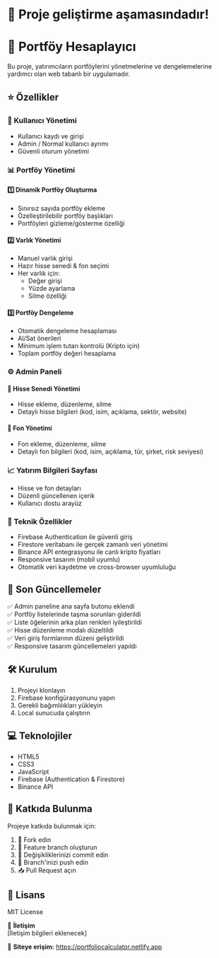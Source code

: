 # 🚧 Proje geliştirme aşamasındadır!

# 💼 Portföy Hesaplayıcı  

Bu proje, yatırımcıların portföylerini yönetmelerine ve dengelemelerine yardımcı olan web tabanlı bir uygulamadır.  

## ⭐ Özellikler  

### 🔑 Kullanıcı Yönetimi  
- Kullanıcı kaydı ve girişi  
- Admin / Normal kullanıcı ayrımı  
- Güvenli oturum yönetimi  

### 📊 Portföy Yönetimi  

#### 1️⃣ Dinamik Portföy Oluşturma  
- Sınırsız sayıda portföy ekleme  
- Özelleştirilebilir portföy başlıkları  
- Portföyleri gizleme/gösterme özelliği  

#### 2️⃣ Varlık Yönetimi  
- Manuel varlık girişi  
- Hazır hisse senedi & fon seçimi  
- Her varlık için:  
  - Değer girişi  
  - Yüzde ayarlama  
  - Silme özelliği  

#### 3️⃣ Portföy Dengeleme  
- Otomatik dengeleme hesaplaması  
- Al/Sat önerileri  
- Minimum işlem tutarı kontrolü (Kripto için)  
- Toplam portföy değeri hesaplama  

### ⚙️ Admin Paneli  

#### 📌 Hisse Senedi Yönetimi  
- Hisse ekleme, düzenleme, silme  
- Detaylı hisse bilgileri (kod, isim, açıklama, sektör, website)  

#### 📌 Fon Yönetimi  
- Fon ekleme, düzenleme, silme  
- Detaylı fon bilgileri (kod, isim, açıklama, tür, şirket, risk seviyesi)  

### 📈 Yatırım Bilgileri Sayfası  
- Hisse ve fon detayları  
- Düzenli güncellenen içerik  
- Kullanıcı dostu arayüz  

### 🔧 Teknik Özellikler  
- Firebase Authentication ile güvenli giriş  
- Firestore veritabanı ile gerçek zamanlı veri yönetimi  
- Binance API entegrasyonu ile canlı kripto fiyatları  
- Responsive tasarım (mobil uyumlu)  
- Otomatik veri kaydetme ve cross-browser uyumluluğu  

## 🚀 Son Güncellemeler  

✅ Admin paneline ana sayfa butonu eklendi  
✅ Portföy listelerinde taşma sorunları giderildi  
✅ Liste öğelerinin arka plan renkleri iyileştirildi  
✅ Hisse düzenleme modalı düzeltildi  
✅ Veri giriş formlarının düzeni geliştirildi  
✅ Responsive tasarım güncellemeleri yapıldı  

## 🛠️ Kurulum  

1. Projeyi klonlayın  
2. Firebase konfigürasyonunu yapın  
3. Gerekli bağımlılıkları yükleyin  
4. Local sunucuda çalıştırın  

## 💻 Teknolojiler  

- HTML5  
- CSS3  
- JavaScript  
- Firebase (Authentication & Firestore)  
- Binance API  

## 🤝 Katkıda Bulunma  

Projeye katkıda bulunmak için:  
1. 🍴 Fork edin  
2. 🌿 Feature branch oluşturun  
3. 💾 Değişikliklerinizi commit edin  
4. 🚀 Branch'inizi push edin  
5. 📥 Pull Request açın  

## 📜 Lisans  

MIT License  

📧 **İletişim**  
[İletişim bilgileri eklenecek]  

🔗 **Siteye erişim:** https://portfoliocalculator.netlify.app
